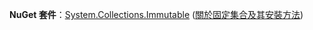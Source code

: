 **NuGet 套件**：[System.Collections.Immutable](http://go.microsoft.com/fwlink/?LinkId=318047) ([關於固定集合及其安裝方法](/dotnet/api/system.collections.immutable#Remarks))
